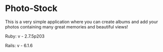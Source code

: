 <h1>Photo-Stock</h1>

<p>This is a very simple application where you can create albums and add your photos containing many great memories and beautiful views!</p>

<p>Ruby: v - 2.7.5p203</p>
<p>Rails: v - 6.1.6</p>